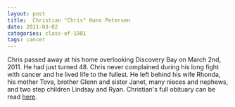 ```yaml
---
layout: post
title:  Christian "Chris" Hans Petersen
date: 2011-03-02
categories: class-of-1981
tags: cancer
---
```

Chris passed away at his home overlooking Discovery Bay on March 2nd, 2011. He had just turned 48. Chris never complained during his long fight with cancer and he lived life to the fullest. He left behind his wife Rhonda, his mother Tova, brother Glenn and sister Janet, many nieces and nephews, and two step children Lindsay and Ryan. Christian's full obituary can be read [here](http://tinyurl.com/kdzvr5o).

